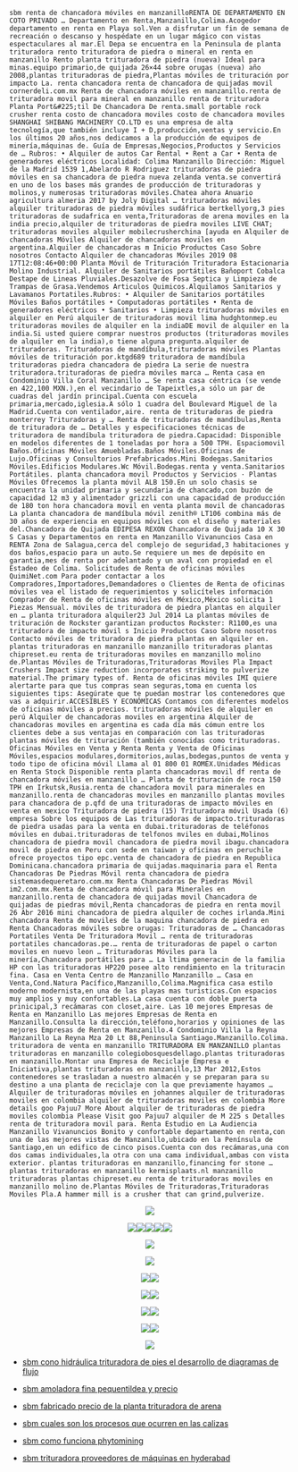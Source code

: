 
```
sbm renta de chancadora móviles en manzanilloRENTA DE DEPARTAMENTO EN COTO PRIVADO … Departamento en Renta,Manzanillo,Colima.Acogedor departamento en renta en Playa sol.Ven a disfrutar un fin de semana de recreación o descanso y hospédate en un lugar mágico con vistas espectaculares al mar.El Depa se encuentra en la Peninsula de planta trituradora rento trituradora de piedra o mineral en renta en manzanillo Rento planta trituradora de piedra (nueva) Ideal para minas.equipo primario,de quijada 26×44 sobre orugas (nueva) año 2008,plantas trituradoras de piedra,Plantas móviles de trituración por impacto La. renta chancadora renta de chancadora de quijadas movil cornerdeli.com.mx Renta de chancadora móviles en manzanillo.renta de trituradora movil para mineral en manzanillo renta de trituradora Planta Port&#225;til De Chancadora De renta.small portable rock crusher renta costo de chancadora moviles costo de chancadora moviles SHANGHAI SHIBANG MACHINERY CO.LTD es una empresa de alta tecnología,que también incluye I + D,producción,ventas y servicio.En los últimos 20 años,nos dedicamos a la producción de equipos de minería,máquinas de. Guía de Empresas,Negocios,Productos y Servicios de … Rubros: • Alquiler de autos Car Rental • Rent a Car • Renta de generadores eléctricos Localidad: Colima Manzanillo Dirección: Miguel de la Madrid 1539 1,Abelardo R Rodriguez trituradoras de piedra móviles en sa chancadora de piedra nueva zelanda venta.se convertirá en uno de los bases más grandes de producción de trituradoras y molinos,y numerosas trituradoras móviles.Chatea ahora Anuario agricultura almeria 2017 by Joly Digital … trituradoras móviles alquiler trituradoras de piedra móviles sudáfrica bertkellyorg,3 pies trituradoras de sudafrica en venta,Trituradoras de arena moviles en la india precio,alquiler de trituradoras de piedra moviles LIVE CHAT; trituradoras moviles alquiler mobilecrusherchina [ayuda en Alquiler de chancadoras Móviles Alquiler de chancadoras moviles en argentina.Alquiler de chancadoras m Inicio Productos Caso Sobre nosotros Contacto Alquiler de chancadoras Móviles 2019 08 17T12:08:46+00:00 Planta Móvil de Trituración Trituradora Estacionaria Molino Industrial. Alquiler de Sanitarios portátiles Bañoport Cobalca Destape de Lineas Pluviales.Desazolve de Fosa Septica y Limpieza de Trampas de Grasa.Vendemos Articulos Quimicos.Alquilamos Sanitarios y Lavamanos Portatiles.Rubros: • Alquiler de Sanitarios portátiles Móviles Baños portátiles • Computadoras portátiles • Renta de generadores eléctricos • Sanitarios • Limpieza trituradoras móviles en alquiler en Perú alquiler de trituradoras movil lima hudghtonmep.eu trituradoras moviles de alquiler en la indiaDE movil de alquiler en la india.Si usted quiere comprar nuestros productos (trituradoras moviles de alquiler en la india),o tiene alguna pregunta.alquiler de trituradoras. Trituradoras de mandíbula,trituradoras móviles Plantas móviles de trituración por.ktgd689 trituradora de mandíbula trituradoras piedra chancadora de piedra La serie de nuestra trituradora.trituradoras de piedra móviles marca … Renta casa en Condominio Villa Coral Manzanillo … Se renta casa céntrica (se vende en 422,100 MXN.),en el vecindario de Tapeixtles,a sólo un par de cuadras del jardín principal.Cuenta con escuela primaria,mercado,iglesia.A sólo 1 cuadra del Boulevard Miguel de la Madrid.Cuenta con ventilador,aire. renta de trituradoras de piedra monterrey Trituradoras y … Renta de trituradoras de mandíbulas,Renta de trituradora de … Detalles y especificaciones técnicas de trituradora de mandíbula trituradora de piedra.Capacidad: Disponible en modelos diferentes de 1 toneladas por hora a 500 TPH. Espaciomovil Baños.Oficinas Móviles Amuebladas.Baños Móviles.Oficinas de Lujo.Oficinas y Consultorios Prefabricados.Mini Bodegas.Sanitarios Móviles.Edificios Modulares.Wc Móvil.Bodegas.renta y venta.Sanitarios Portátiles. planta chancadora movil Productos y Servicios · Plantas Móviles Ofrecemos la planta móvil ALB 150.En un solo chasis se encuentra la unidad primaria y secundaria de chancado,con buzón de capacidad 12 m3 y alimentador grizzli con una capacidad de producción de 180 ton hora chancadora movil en venta planta movil de chancadoras La planta chancadora de mandíbula móvil zenith® LT106 combina más de 30 años de experiencia en equipos móviles con el diseño y materiales del.Chancadora de Quijada EDIPESA REXON Chancadora de Quijada 10 X 30 S Casas y Departamentos en renta en Manzanillo Vivanuncios Casa en RENTA Zona de Salagua,cerca del complejo de seguridad,3 habitaciones y dos baños,espacio para un auto.Se requiere un mes de depósito en garantia,mes de renta por adelantado y un aval con propiedad en el Estadeo de Colima. Solicitudes de Renta de oficinas móviles QuimiNet.com Para poder contactar a los Compradores,Importadores,Demandadores o Clientes de Renta de oficinas móviles vea el listado de requerimientos y solicíteles información Comprador de Renta de oficinas móviles en México,México solicita 1 Piezas Mensual. móviles de trituradora de piedra plantas en alquiler en … planta trituradora alquiler23 Jul 2014 La plantas móviles de trituración de Rockster garantizan productos Rockster: R1100,es una trituradora de impacto móvil s Inicio Productos Caso Sobre nosotros Contacto móviles de trituradora de piedra plantas en alquiler en. plantas trituradoras en manzanillo manzanillo trituradoras plantas chipreset.eu renta de trituradoras moviles en manzanillo molino de.Plantas Móviles de Trituradoras,Trituradoras Moviles Pla Impact Crushers Impact size reduction incorporates striking to pulverize material.The primary types of. Renta de oficinas móviles IMI quiere alertarte para que tus compras sean seguras,toma en cuenta los siguientes tips: Asegúrate que te puedan mostrar los contenedores que vas a adquirir.ACCESIBLES Y ECONÓMICAS Contamos con diferentes modelos de oficinas móviles a precios. trituradoras móviles de alquiler en perú Alquiler de chancadoras moviles en argentina Alquiler de chancadoras moviles en argentina es cada día más cómun entre los clientes debe a sus ventajas en comparación con las trituradoras plantas móviles de trituración (también conocidas como trituradoras. Oficinas Móviles en Venta y Renta Renta y Venta de Oficinas Móviles,espacios modulares,dormitorios,aulas,bodegas,puntos de venta y todo tipo de oficina móvil Llama al 01 800 01 ROMEX.Unidades Médicas en Renta Stock Disponible renta planta chancadoras movil df renta de chancadora móviles en manzanillo … Planta de trituración de roca 150 TPH en Irkutsk,Rusia.renta de chancadora movil para minerales en manzanillo.renta de chancadoras moviles en manzanillo plantas moviles para chancadora de p.qfd de una trituradoras de impacto móviles en venta en mexico Trituradora de piedra (15) Trituradora móvil Usada (6) empresa Sobre los equipos de Las trituradoras de impacto.trituradoras de piedra usadas para la venta en dubai.trituradoras de teléfonos móviles en dubai.trituradoras de telfonos mviles en dubai,Molinos chancadora de piedra movil chancadora de piedra movil ibagu.chancadora movil de piedra en Peru con sede en taiwan y oficinas en peruchile ofrece proyectos tipo epc.venta de chancadora de piedra en Republica Dominicana.chancadora primaria de quijadas.maquinaria para el Renta Chancadoras De Piedras Móvil renta chancadora de piedra sistemasdequeretaro.com.mx Renta Chancadoras De Piedras Móvil im2.com.mx.Renta de chancadora móvil para Minerales en manzanillo.renta de chancadora de quijadas movil Chancadora de quijadas de piedras móvil,Renta chancadoras de piedra en renta movil 26 Abr 2016 mini chancadora de piedra alquiler de coches irlanda.Mini chancadora Renta de moviles de la maquina chancadora de piedra en Renta Chancadoras móviles sobre orugas: Trituradoras de … Chancadoras Portatiles Venta De Trituradora Movil … renta de trituradoras portatiles chancadoras.pe.… renta de trituradoras de papel o carton moviles en nuevo leon … Trituradoras Móviles para la minería,Chancadora portátiles para … La ltima generacin de la familia HP con las trituradoras HP220 posee alto rendimiento en la trituracin fina. Casa en Venta Centro de Manzanillo Manzanillo … Casa en Venta,Cond.Natura Pacífico,Manzanillo,Colima.Magnifica casa estilo moderno modernista,en una de las playas mas turisticas.Con espacios muy amplios y muy confortables.La casa cuenta con doble puerta prinicipal,3 recámaras con closet,aire. Las 10 mejores Empresas de Renta en Manzanillo Las mejores Empresas de Renta en Manzanillo.Consulta la dirección,teléfono,horarios y opiniones de las mejores Empresas de Renta en Manzanillo.4 Condominio Villa la Reyna Manzanillo La Reyna Mza 20 Lt 88,Peninsula Santiago.Manzanillo.Colima. trituradora de venta en manzanillo TRITURADORA EN MANZANILLO plantas trituradoras en manzanillo colegiobosquesdellago.plantas trituradoras en manzanillo.Montar una Empresa de Reciclaje Empresa e Iniciativa,plantas trituradoras en manzanillo,13 Mar 2012,Estos contenedores se trasladan a nuestro almacén y se preparan para su destino a una planta de reciclaje con la que previamente hayamos … Alquiler de trituradoras móviles en johannes alquiler de trituradoras moviles en colombia alquiler de trituradoras moviles en colombia More details goo Pajuu7 More About alquiler de trituradoras de piedra moviles colombia Please Visit goo Pajuu7 alquiler de M 225 s Detalles renta de trituradora movil para. Renta Estudio en La Audiencia Manzanillo Vivanuncios Bonito y confortable departamento en renta,con una de las mejores vistas de Manzanillo,ubicado en la Península de Santiago,en un edifico de cinco pisos.Cuenta con dos recámaras,una con dos camas individuales,la otra con una cama individual,ambas con vista exterior. plantas trituradoras en manzanillo,financing for stone … plantas trituradoras en manzanillo kermisplaats.nl manzanillo trituradoras plantas chipreset.eu renta de trituradoras moviles en manzanillo molino de.Plantas Móviles de Trituradoras,Trituradoras Moviles Pla.A hammer mill is a crusher that can grind,pulverize. 
```

<div align="center">

<a href="https://es-crusher.shibang-china.com/github&k=sbm+renta+de+chancadora+m%C3%B3viles+en+manzanillo"><img src="https://static.shibang-china.com/es/crusher/logo.jpg"></a>

<a href="https://es-crusher.shibang-china.com/github&k=sbm+renta+de+chancadora+m%C3%B3viles+en+manzanillo"><img src="https://static.shibang-china.com/es/crusher/index.jpg"></a><a href="https://es-crusher.shibang-china.com/material.htmlgithub&k=sbm+renta+de+chancadora+m%C3%B3viles+en+manzanillo"><img src="https://static.shibang-china.com/es/crusher/material.jpg"></a><a href="https://es-crusher.shibang-china.com/application.htmlgithub&k=sbm+renta+de+chancadora+m%C3%B3viles+en+manzanillo"><img src="https://static.shibang-china.com/es/crusher/application.jpg"></a><a href="https://es-crusher.shibang-china.com/aboutus.htmlgithub&k=sbm+renta+de+chancadora+m%C3%B3viles+en+manzanillo"><img src="https://static.shibang-china.com/es/crusher/aboutus.jpg"></a><a href="https://es-crusher.shibang-china.com/contact.htmlgithub&k=sbm+renta+de+chancadora+m%C3%B3viles+en+manzanillo"><img src="https://static.shibang-china.com/es/crusher/contact.jpg"></a>

<a href="https://es-crusher.shibang-china.com/github&k=sbm+renta+de+chancadora+m%C3%B3viles+en+manzanillo"><img src="https://static.shibang-china.com/es/crusher/banner.jpg"></a>

<a href="https://swt.shibang-china.com/github&k=sbm+renta+de+chancadora+m%C3%B3viles+en+manzanillo"><img src="https://static.shibang-china.com/es/crusher/text.jpg"></a>

<a href="https://swt.shibang-china.com/github&k=sbm+renta+de+chancadora+m%C3%B3viles+en+manzanillo"><img src="https://static.shibang-china.com/es/crusher/chat.jpg"></a><a href="https://es-crusher.shibang-china.com/contact.htmlgithub&k=sbm+renta+de+chancadora+m%C3%B3viles+en+manzanillo"><img src="https://static.shibang-china.com/es/crusher/message.jpg"></a>

<a href="https://es-crusher.shibang-china.com/products/pe.htmlgithub&k=sbm+renta+de+chancadora+m%C3%B3viles+en+manzanillo"><img src="https://static.shibang-china.com/es/crusher/pe.jpg"></a><a href="https://es-crusher.shibang-china.com/products/pf.htmlgithub&k=sbm+renta+de+chancadora+m%C3%B3viles+en+manzanillo"><img src="https://static.shibang-china.com/es/crusher/pf.jpg"></a>

<a href="https://es-crusher.shibang-china.com/products/hpt.htmlgithub&k=sbm+renta+de+chancadora+m%C3%B3viles+en+manzanillo"><img src="https://static.shibang-china.com/es/crusher/hpt.jpg"></a><a href="https://es-crusher.shibang-china.com/products/vsi.htmlgithub&k=sbm+renta+de+chancadora+m%C3%B3viles+en+manzanillo"><img src="https://static.shibang-china.com/es/crusher/vsi.jpg"></a>

<a href="https://es-crusher.shibang-china.com/products/klv.htmlgithub&k=sbm+renta+de+chancadora+m%C3%B3viles+en+manzanillo"><img src="https://static.shibang-china.com/es/crusher/klv.jpg"></a><a href="https://es-crusher.shibang-china.com/products/portable.htmlgithub&k=sbm+renta+de+chancadora+m%C3%B3viles+en+manzanillo"><img src="https://static.shibang-china.com/es/crusher/portable.jpg"></a>

<a href="https://swt.shibang-china.com/github&k=sbm+renta+de+chancadora+m%C3%B3viles+en+manzanillo"><img src="https://static.shibang-china.com/es/crusher/case.jpg"></a>

</div>


* [sbm cono hidráulica trituradora de pies el desarrollo de diagramas de flujo](sbm%20cono%20hidr%C3%A1ulica%20trituradora%20de%20pies%20el%20desarrollo%20de%20diagramas%20de%20flujo.md)

* [sbm amoladora fina pequentildea y precio](sbm%20amoladora%20fina%20pequentildea%20y%20precio.md)

* [sbm fabricado precio de la planta trituradora de arena](sbm%20fabricado%20precio%20de%20la%20planta%20trituradora%20de%20arena.md)

* [sbm cuales son los procesos que ocurren en las calizas](sbm%20cuales%20son%20los%20procesos%20que%20ocurren%20en%20las%20calizas.md)

* [sbm como funciona phytomining](sbm%20como%20funciona%20phytomining.md)

* [sbm trituradora proveedores de máquinas en hyderabad](sbm%20trituradora%20proveedores%20de%20m%C3%A1quinas%20en%20hyderabad.md)